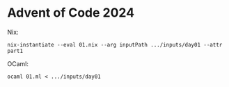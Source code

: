 # Advent of Code 2024

Nix:
```shell
nix-instantiate --eval 01.nix --arg inputPath .../inputs/day01 --attr part1
```

OCaml:
```shell
ocaml 01.ml < .../inputs/day01
```
